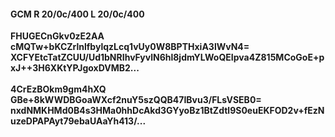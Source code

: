 #### GCM R 20/0c/400 L 20/0c/400
**FHUGECnGkv0zE2AA**<br/>**cMQTw+bKCZrlnlfbylqzLcq1vUy0W8BPTHxiA3lWvN4=**<br/>**XCFYEtcTatZCUU/Ud1bNRIhvFyvlN6hl8jdmYLWoQEIpva4Z815MCoGoE+pxJ++3H6XKtYPJgoxDVMB2...**<br/><br/>
**4CrEzBOkm9gm4hXQ**<br/>**GBe+8kWWDBGoaWXcf2nuY5szQQB47IBvu3/FLsVSEB0=**<br/>**nxdNMKHMd0B4s3HMa0hhDcAkd3GYyoBz1BtZdtl9S0euEKFOD2v+fEzNuzeDPAPAyt79ebaUAaYh413/...**